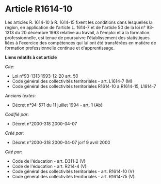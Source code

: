 # Article R1614-10

Les articles R. 1614-10 à R. 1614-15 fixent les conditions dans lesquelles la région, en application de l'article L. 1614-7
et de l'article 50 de la loi n° 93-1313 du 20 décembre 1993 relative au travail, à l'emploi et à la formation
professionnelle, est tenue de poursuivre l'établissement des statistiques liées à l'exercice des compétences qui lui ont été
transférées en matière de formation professionnelle continue et d'apprentissage.

**Liens relatifs à cet article**

_Cite_:

  - Loi n°93-1313 1993-12-20 art. 50
  - Code général des collectivités territoriales - art. L1614-7 (M)
  - Code général des collectivités territoriales R1614-10 à R1614-15, L1614-7

_Anciens textes_:

  - Décret n°94-571 du 11 juillet 1994 - art. 1 (Ab)

_Codifié par_:

  - Décret n°2000-318 2000-04-07

_Créé par_:

  - Décret n°2000-318 2000-04-07 jorf 9 avril 2000

_Cité par_:

  - Code de l'éducation - art. D311-2 (V)
  - Code de l'éducation - art. R214-4 (V)
  - Code général des collectivités territoriales - art. R1614-10 (V)
  - Code général des collectivités territoriales - art. R1614-75 (V)
